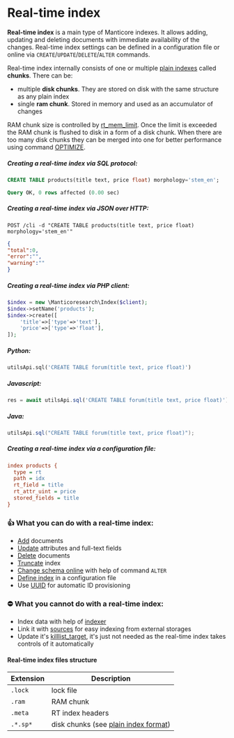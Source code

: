 # Real-time index

<!-- example rt -->
**Real-time index** is a main type of Manticore indexes. It allows adding, updating and deleting documents with immediate availability of the changes. Real-time index settings can be defined in a configuration file or online via `CREATE`/`UPDATE`/`DELETE`/`ALTER` commands.

Real-time index internally consists of one or multiple [plain indexes](../../Creating_an_index/Local_indexes/Plain_index.md) called **chunks**. There can be:

* multiple **disk chunks**. They are stored on disk with the same structure as any plain index
* single **ram chunk**. Stored in memory and used as an accumulator of changes

RAM chunk size is controlled by [rt_mem_limit](../../Creating_an_index/Local_indexes/Plain_and_real-time_index_settings.md#rt_mem_limit). Once the limit is exceeded the RAM chunk is flushed to disk in a form of a disk chunk. When there are too many disk chunks they can be merged into one for better performance using command [OPTIMIZE](../../Securing_and_compacting_an_index/Compacting_an_index.md#OPTIMIZE-INDEX).

<!-- intro -->
##### Creating a real-time index via SQL protocol:
<!-- request SQL -->

```sql
CREATE TABLE products(title text, price float) morphology='stem_en';
```
<!-- response SQL -->

```sql
Query OK, 0 rows affected (0.00 sec)
```

<!-- intro-->
##### Creating a real-time index via JSON over HTTP:
<!-- request HTTP -->

```http
POST /cli -d "CREATE TABLE products(title text, price float)  morphology='stem_en'"
```

<!-- response HTTP -->

```json
{
"total":0,
"error":"",
"warning":""
}
```

<!-- intro -->
##### Creating a real-time index via PHP client:
<!-- request PHP -->

```php
$index = new \Manticoresearch\Index($client);
$index->setName('products');
$index->create([
    'title'=>['type'=>'text'],
    'price'=>['type'=>'float'],
]);
```

<!-- intro -->
##### Python:
<!-- request Python -->
```python
utilsApi.sql('CREATE TABLE forum(title text, price float)')
```

<!-- intro -->
##### Javascript:

<!-- request Javascript -->
```javascript
res = await utilsApi.sql('CREATE TABLE forum(title text, price float)');
```

<!-- intro -->
##### Java:
<!-- request Java -->
```java
utilsApi.sql("CREATE TABLE forum(title text, price float)");
```

<!-- intro -->
##### Creating a real-time index via a configuration file:
<!-- request CONFIG -->

```ini
index products {
  type = rt
  path = idx
  rt_field = title
  rt_attr_uint = price
  stored_fields = title
}
```
<!-- end -->

### 👍 What you can do with a real-time index:
* [Add](../../Adding_documents_to_an_index/Adding_documents_to_a_real-time_index.md) documents
* [Update](../../Quick_start_guide.md#Update) attributes and full-text fields
* [Delete](../../Quick_start_guide.md#Delete) documents
* [Truncate](../../Emptying_an_index.md) index
* [Change schema online](../../Updating_index_schema.md#Updating-index-schema-in-RT-mode) with help of command `ALTER`
* [Define index](../../Creating_an_index/Local_indexes/Real-time_index.md) in a configuration file
* Use [UUID](../../Adding_documents_to_an_index/Adding_documents_to_a_real-time_index.md#Auto-ID) for automatic ID provisioning

### ⛔ What you cannot do with a real-time index:
* Index data with help of [indexer](../../Adding_data_from_external_storages/Plain_indexes_creation.md#Indexer-tool)
* Link it with [sources](../../Adding_data_from_external_storages/Fetching_from_databases/Execution_of_fetch_queries.md) for easy indexing from external storages
* Update it's [killlist_target](../../Creating_an_index/Local_indexes/Plain_and_real-time_index_settings.md#killlist_target), it's just not needed as the real-time index takes controls of it automatically

#### Real-time index files structure
| Extension | Description |
| - | - |
| `.lock` | lock file |
| `.ram` | RAM chunk |
| `.meta` | RT index headers |
| `.*.sp*` | disk chunks (see [plain index format](../../Creating_an_index/Local_indexes/Plain_index.md#Plain-index-files-structure)) |
